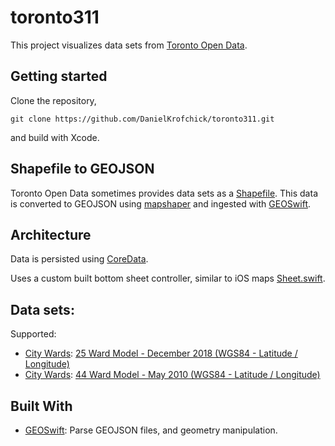 # toronto311
This project visualizes data sets from [Toronto Open Data](https://www.toronto.ca/city-government/data-research-maps/open-data/).

## Getting started
Clone the repository,
```
git clone https://github.com/DanielKrofchick/toronto311.git
```
and build with Xcode.

## Shapefile to GEOJSON
Toronto Open Data sometimes provides data sets as a [Shapefile](https://en.wikipedia.org/wiki/Shapefile). This data is converted to GEOJSON using [mapshaper](https://mapshaper.org) and ingested with [GEOSwift](https://github.com/GEOSwift/GEOSwift).

## Architecture
Data is persisted using [CoreData](https://developer.apple.com/documentation/coredata).

Uses a custom built bottom sheet controller, similar to iOS maps [Sheet.swift](https://github.com/DanielKrofchick/toronto311/blob/master/Toronto311/View/Sheet.swift).

## Data sets:
Supported:
- [City Wards](https://www.toronto.ca/city-government/data-research-maps/open-data/open-data-catalogue/#29b6fadf-0bd6-2af9-4a8c-8c41da285ad7): [25 Ward Model - December 2018 (WGS84 - Latitude / Longitude)](http://opendata.toronto.ca/gcc/WARD25_OpenData_08072018_wgs84.zip)
- [City Wards](https://www.toronto.ca/city-government/data-research-maps/open-data/open-data-catalogue/#29b6fadf-0bd6-2af9-4a8c-8c41da285ad7): [44 Ward Model - May 2010 (WGS84 - Latitude / Longitude)](http://opendata.toronto.ca/gcc/wards_may2010_wgs84.zip)

## Built With
- [GEOSwift](https://github.com/GEOSwift/GEOSwift): Parse GEOJSON files, and geometry manipulation.
